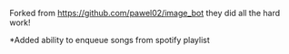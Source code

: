 Forked from https://github.com/pawel02/image_bot they did all the hard work!

  *Added ability to enqueue songs from spotify playlist
